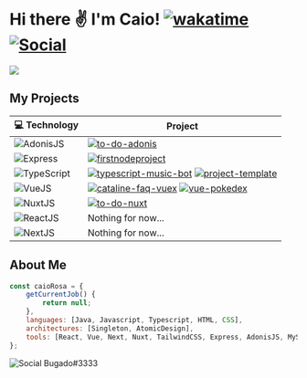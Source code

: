 # Hi there ✌ I'm Caio! [![wakatime](https://wakatime.com/badge/user/cb841cc0-767d-42ca-9bbe-faff487068cd.svg)](https://wakatime.com/@cb841cc0-767d-42ca-9bbe-faff487068cd) [![Social](https://img.shields.io/static/v1?label=&message=Linkedin&color=0A66C2&logo=linkedin&logoColor=FFFFFF&labelColor=000605)](https://www.linkedin.com/in/caio-rosa-552757221/)
<img src= "https://github-readme-stats.vercel.app/api?username=caiorosa-dev" />

## My Projects
|💻 Technology|Project|
| ------------ | ------------ |
|![AdonisJS](https://img.shields.io/static/v1?label=&message=Adonis&color=5A45FF&logo=adonisjs&logoColor=FFFFFF)|[![to-do-adonis](https://img.shields.io/static/v1?label=&message=to-do-adonis&color=000605&logo=github&logoColor=FFFFFF&labelColor=000605)](https://github.com/caiorosa-dev/to-do-adonis)|
|![Express](https://img.shields.io/static/v1?label=&message=Express&color=2b2b2b&logo=express&logoColor=FFFFFF)|[![firstnodeproject](https://img.shields.io/static/v1?label=&message=firstnodeproject&color=000605&logo=github&logoColor=FFFFFF&labelColor=000605)](https://github.com/caiorosa-dev/firstnodeproject)|
|![TypeScript](https://img.shields.io/static/v1?label=&message=TypeScript&color=2970e3&logo=typescript&logoColor=FFFFFF)|[![typescript-music-bot](https://img.shields.io/static/v1?label=&message=typescript-music-bot&color=000605&logo=github&logoColor=FFFFFF&labelColor=000605)](https://github.com/caiorosa-dev/typescript-music-bot) [![project-template](https://img.shields.io/static/v1?label=&message=project-template&color=000605&logo=github&logoColor=FFFFFF&labelColor=000605)](https://github.com/caiorosa-dev/project-template)|
|![VueJS](https://img.shields.io/static/v1?label=&message=Vue&color=4FC08D&logo=vue.js&logoColor=FFFFFF)|[![cataline-faq-vuex](https://img.shields.io/static/v1?label=&message=cataline-faq-vuex&color=000605&logo=github&logoColor=FFFFFF&labelColor=000605)](https://github.com/caiorosa-dev/cataline-faq-vuex) [![vue-pokedex](https://img.shields.io/static/v1?label=&message=vue-pokedex&color=000605&logo=github&logoColor=FFFFFF&labelColor=000605)](https://github.com/caiorosa-dev/vue-pokedex)|
|![NuxtJS](https://img.shields.io/static/v1?label=&message=Nuxt&color=00DC82&logo=Nuxt.js&logoColor=FFFFFF)|[![to-do-nuxt](https://img.shields.io/static/v1?label=&message=to-do-nuxt&color=000605&logo=github&logoColor=FFFFFF&labelColor=000605)](https://github.com/caiorosa-dev/to-do-nuxt) |
|![ReactJS](https://img.shields.io/static/v1?label=&message=React&color=61DAFB&logo=react&logoColor=FFFFFF)|Nothing for now...|
|![NextJS](https://img.shields.io/static/v1?label=&message=NextJS&color=000000&logo=next.js&logoColor=FFFFFF)|Nothing for now...|

## About Me

```javascript
const caioRosa = {
	getCurrentJob() {
		return null;
	},
	languages: [Java, Javascript, Typescript, HTML, CSS],
	architectures: [Singleton, AtomicDesign],
	tools: [React, Vue, Next, Nuxt, TailwindCSS, Express, AdonisJS, MySQL, Docker]
};
```
![Social](https://img.shields.io/static/v1?label=&message=Discord&color=5865F2&logo=discord&logoColor=FFFFFF&labelColor=000605) Bugado#3333
